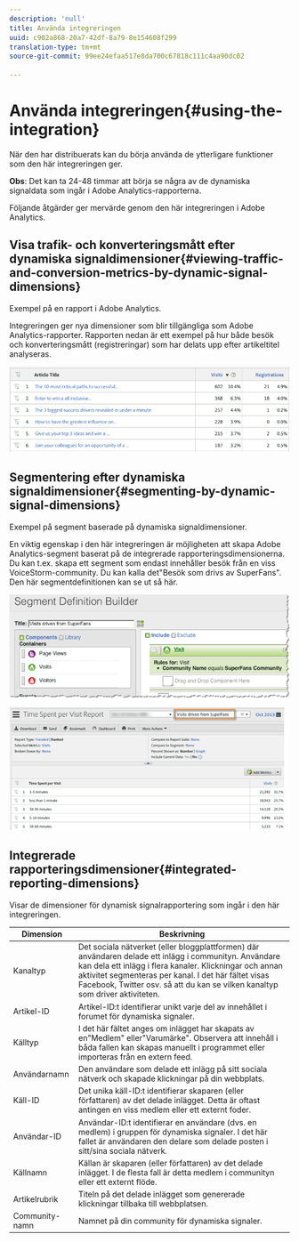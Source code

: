```yaml
---
description: 'null'
title: Använda integreringen
uuid: c902a868-20a7-42df-8a79-8e154608f299
translation-type: tm+mt
source-git-commit: 99ee24efaa517e8da700c67818c111c4aa90dc02

---
```



# Använda integreringen{#using-the-integration}

När den har distribuerats kan du börja använda de ytterligare funktioner som den här integreringen ger.

**Obs**: Det kan ta 24-48 timmar att börja se några av de dynamiska signaldata som ingår i Adobe Analytics-rapporterna.

Följande åtgärder ger mervärde genom den här integreringen i Adobe Analytics.

## Visa trafik- och konverteringsmått efter dynamiska signaldimensioner{#viewing-traffic-and-conversion-metrics-by-dynamic-signal-dimensions}

Exempel på en rapport i Adobe Analytics.

Integreringen ger nya dimensioner som blir tillgängliga som Adobe Analytics-rapporter. Rapporten nedan är ett exempel på hur både besök och konverteringsmått (registreringar) som har delats upp efter artikeltitel analyseras.

![](assets/examplereport.png)

## Segmentering efter dynamiska signaldimensioner{#segmenting-by-dynamic-signal-dimensions}

Exempel på segment baserade på dynamiska signaldimensioner.

En viktig egenskap i den här integreringen är möjligheten att skapa Adobe Analytics-segment baserat på de integrerade rapporteringsdimensionerna. Du kan t.ex. skapa ett segment som endast innehåller besök från en viss VoiceStorm-community. Du kan kalla det&quot;Besök som drivs av SuperFans&quot;. Den här segmentdefinitionen kan se ut så här.

![](assets/segment1.png)

![](assets/segment2.png)

## Integrerade rapporteringsdimensioner{#integrated-reporting-dimensions}

Visar de dimensioner för dynamisk signalrapportering som ingår i den här integreringen.

| Dimension | Beskrivning |
|---|---|
| Kanaltyp | Det sociala nätverket (eller bloggplattformen) där användaren delade ett inlägg i communityn. Användare kan dela ett inlägg i flera kanaler. Klickningar och annan aktivitet segmenteras per kanal. I det här fältet visas Facebook, Twitter osv. så att du kan se vilken kanaltyp som driver aktiviteten. |
| Artikel-ID | Artikel-ID:t identifierar unikt varje del av innehållet i forumet för dynamiska signaler. |
| Källtyp | I det här fältet anges om inlägget har skapats av en&quot;Medlem&quot; eller&quot;Varumärke&quot;. Observera att innehåll i båda fallen kan skapas manuellt i programmet eller importeras från en extern feed. |
| Användarnamn | Den användare som delade ett inlägg på sitt sociala nätverk och skapade klickningar på din webbplats. |
| Käll-ID | Det unika käll-ID:t identifierar skaparen (eller författaren) av det delade inlägget. Detta är oftast antingen en viss medlem eller ett externt foder. |
| Användar-ID | Användar-ID:t identifierar en användare (dvs. en medlem) i gruppen för dynamiska signaler. I det här fallet är användaren den delare som delade posten i sitt/sina sociala nätverk. |
| Källnamn | Källan är skaparen (eller författaren) av det delade inlägget. I de flesta fall är detta medlem i communityn eller ett externt flöde. |
| Artikelrubrik | Titeln på det delade inlägget som genererade klickningar tillbaka till webbplatsen. |
| Community-namn | Namnet på din community för dynamiska signaler. |

